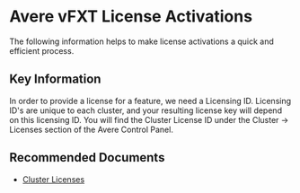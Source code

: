 <properties
    pageTitle="Avere vFXT License Activation"
    description="Activate licenses."
    infoBubbleText="Avere vFXT License Activations"
    authors="jbut"
    ms.author="jebutl"
    displayOrder="1"
    articleId="averevfxt-licenseactivation"
    diagnosticScenario=""
    selfHelpType="generic"
    supportTopicIds="32609692"
    resourceTags=""
    productPesIds="16506"
    cloudEnvironments="public"
/>

# Avere vFXT License Activations

The following information helps to make license activations a quick and efficient process.

## Key Information

In order to provide a license for a feature, we need a Licensing ID.  Licensing ID's are unique to each cluster, and your resulting license key will depend on this licensing ID.  You will find the Cluster License ID under the Cluster -> Licenses section of the Avere Control Panel.

## **Recommended Documents**

* [Cluster Licenses](https://azure.github.io/Avere/legacy/ops_guide/4_7/html/gui_licenses.html)
